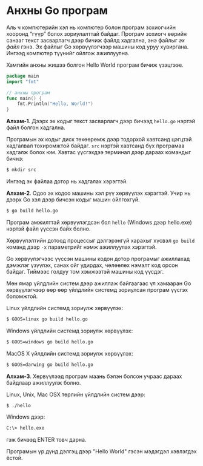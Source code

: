 # Анхны Go програм

Аль ч компютерийн хэл нь компютер болон програм зохиогчийн хооронд “гүүр” болох зориулалттай байдаг. Програм зохиогч өөрийн санааг текст засварлагч дээр бичиж файлд хадгална, энэ файлыг _эх файл_ гэнэ. Эх файлыг Go хөрвүүлэгчээр машины код уруу хувиргана. Ингээд компютер түүнийг ойлгож ажиллуулна.

Хамгийн анхны жишээ болгон Hello World програм бичиж үзэцгээе.

```go
package main
import "fmt"

// анхны програм
func main() {
    fmt.Println("Hello, World!")
}
```

**Алхам-1**. Дээрх эх кодыг текст засварлагч дээр бичээд `hello.go` нэртэй файл болгон хадгална.

Програмын эх кодыг диск төхөөрөмж дээр тодорхой хавтсанд цэгцтэй хадгалвал тохиромжтой байдаг. `src` нэртэй хавтсанд бүх програмаа хадгалж болох юм. Хавтас үүсгэхдээ терминал дээр дараах  командыг бичнэ:

```sh
$ mkdir src
```

Ингээд эх файлаа дотор нь хадгалах хэрэгтэй.

**Алхам-2**. Одоо эх кодоо машины хэл рүү хөрвүүлэх хэрэгтэй. Учир нь дээрх Go хэл дээр бичсэн кодыг машин ойлгохгүй.

```sh
$ go build hello.go
```

Програм амжилттай хөрвүүлэгдсэн бол `hello` \(Windows дээр hello.exe\) нэртэй файл үүссэн байх болно.

Хөрвүүлэлтийн дотоод процессыг дэлгэрэнгүй харахыг хүсвэл `go build` команд дээр `-x` параметрийг нэмж ажиллуулах хэрэгтэй.

Go хөрвүүлэгчээс үүссэн машины кодон дотор програмыг ажиллахад дэмжлэг үзүүлэх, санах ойг удирдах, чөлөөлөх нэмэлт код орсон байдаг. Тиймээс голдуу том хэмжээтэй машины код үүсдэг.

Мөн ямар үйлдлийн систем дээр ажиллаж байгаагаас үл хамааран Go хөрвүүлэгчээр өөр өөр үйлдлийн системд зориулсан програм үүсгэх боломжтой.

Linux үйлдлийн системд зориулж хөрвүүлэх:

```sh
$ GOOS=linux go build hello.go
```

Windows үйлдлийн системд зориулж хөрвүүлэх:

```sh
$ GOOS=windows go build hello.go
```

MacOS X үйлдлийн системд зориулж хөрвүүлэх:

```sh
$ GOOS=darwing go build hello.go
```

**Алхам-3**. Хөрвүүлээд програм маань бэлэн болсон учраас дараах байдлаар ажиллуулж болно.

Linux, Unix, Mac OSX төрлийн үйлдлийн систем дээр:

```sh
$ ./hello
```

Windows  дээр:

```sh
C:\> hello.exe
```

гэж бичээд ENTER товч дарна.

Програмын үр дүнд дэлгэц дээр "Hello World" гэсэн мэдэгдэл хэвлэгдэх ёстой.